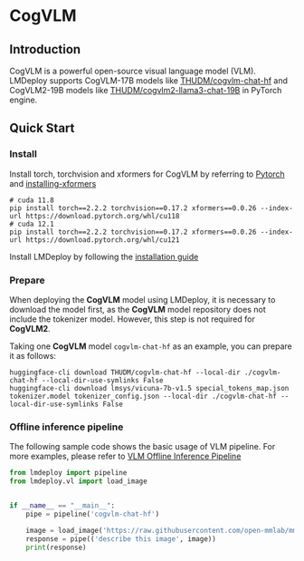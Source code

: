 # CogVLM

## Introduction

CogVLM is a powerful open-source visual language model (VLM). LMDeploy supports CogVLM-17B models like [THUDM/cogvlm-chat-hf](https://huggingface.co/THUDM/cogvlm-chat-hf) and CogVLM2-19B models like [THUDM/cogvlm2-llama3-chat-19B](https://huggingface.co/THUDM/cogvlm2-llama3-chat-19B) in PyTorch engine.

## Quick Start

### Install

Install torch, torchvision and xformers for CogVLM by referring to [Pytorch](https://pytorch.org/get-started) and [installing-xformers](https://github.com/facebookresearch/xformers?tab=readme-ov-file#installing-xformers)

```shell
# cuda 11.8
pip install torch==2.2.2 torchvision==0.17.2 xformers==0.0.26 --index-url https://download.pytorch.org/whl/cu118
# cuda 12.1
pip install torch==2.2.2 torchvision==0.17.2 xformers==0.0.26 --index-url https://download.pytorch.org/whl/cu121
```

Install LMDeploy by following the [installation guide](../get_started/installation.md)

### Prepare

When deploying the **CogVLM** model using LMDeploy, it is necessary to download the model first, as the **CogVLM** model repository does not include the tokenizer model.
However, this step is not required for **CogVLM2**.

Taking one **CogVLM** model `cogvlm-chat-hf` as an example, you can prepare it as follows:

```shell
huggingface-cli download THUDM/cogvlm-chat-hf --local-dir ./cogvlm-chat-hf --local-dir-use-symlinks False
huggingface-cli download lmsys/vicuna-7b-v1.5 special_tokens_map.json tokenizer.model tokenizer_config.json --local-dir ./cogvlm-chat-hf --local-dir-use-symlinks False
```

### Offline inference pipeline

The following sample code shows the basic usage of VLM pipeline. For more examples, please refer to [VLM Offline Inference Pipeline](./vl_pipeline.md)

```python
from lmdeploy import pipeline
from lmdeploy.vl import load_image


if __name__ == "__main__":
    pipe = pipeline('cogvlm-chat-hf')

    image = load_image('https://raw.githubusercontent.com/open-mmlab/mmdeploy/main/tests/data/tiger.jpeg')
    response = pipe(('describe this image', image))
    print(response)
```

